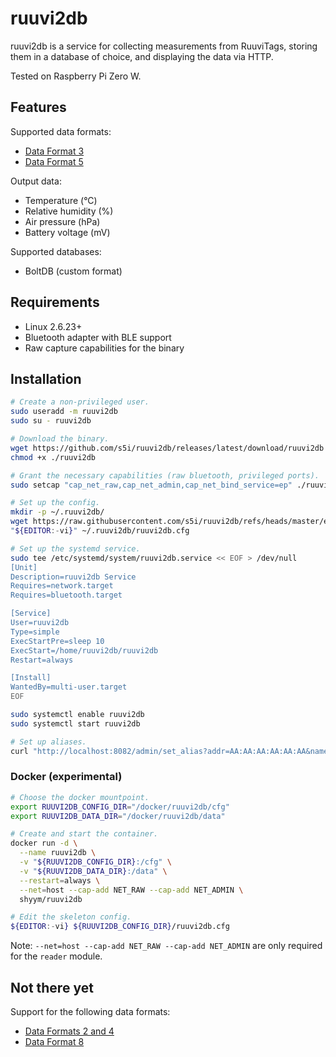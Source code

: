# ruuvi2db

ruuvi2db is a service for collecting measurements from RuuviTags, storing them
in a database of choice, and displaying the data via HTTP.

Tested on Raspberry Pi Zero W.

## Features

Supported data formats:

- [Data Format 3](https://github.com/ruuvi/ruuvi-sensor-protocols/blob/master/dataformat_03.md)
- [Data Format 5](https://github.com/ruuvi/ruuvi-sensor-protocols/blob/master/dataformat_05.md)

Output data:

- Temperature (°C)
- Relative humidity (%)
- Air pressure (hPa)
- Battery voltage (mV)

Supported databases:

- BoltDB (custom format)

## Requirements

* Linux 2.6.23+
* Bluetooth adapter with BLE support
* Raw capture capabilities for the binary

## Installation

```sh
# Create a non-privileged user.
sudo useradd -m ruuvi2db
sudo su - ruuvi2db

# Download the binary.
wget https://github.com/s5i/ruuvi2db/releases/latest/download/ruuvi2db
chmod +x ./ruuvi2db

# Grant the necessary capabilities (raw bluetooth, privileged ports).
sudo setcap "cap_net_raw,cap_net_admin,cap_net_bind_service=ep" ./ruuvi2db

# Set up the config.
mkdir -p ~/.ruuvi2db/
wget https://raw.githubusercontent.com/s5i/ruuvi2db/refs/heads/master/example.cfg -O ~/.ruuvi2db/ruuvi2db.cfg
"${EDITOR:-vi}" ~/.ruuvi2db/ruuvi2db.cfg

# Set up the systemd service.
sudo tee /etc/systemd/system/ruuvi2db.service << EOF > /dev/null
[Unit]
Description=ruuvi2db Service
Requires=network.target
Requires=bluetooth.target

[Service]
User=ruuvi2db
Type=simple
ExecStartPre=sleep 10
ExecStart=/home/ruuvi2db/ruuvi2db
Restart=always

[Install]
WantedBy=multi-user.target
EOF

sudo systemctl enable ruuvi2db
sudo systemctl start ruuvi2db

# Set up aliases.
curl "http://localhost:8082/admin/set_alias?addr=AA:AA:AA:AA:AA:AA&name=AA"
```
### Docker (experimental)

```sh
# Choose the docker mountpoint.
export RUUVI2DB_CONFIG_DIR="/docker/ruuvi2db/cfg"
export RUUVI2DB_DATA_DIR="/docker/ruuvi2db/data"

# Create and start the container.
docker run -d \
  --name ruuvi2db \
  -v "${RUUVI2DB_CONFIG_DIR}:/cfg" \
  -v "${RUUVI2DB_DATA_DIR}:/data" \
  --restart=always \
  --net=host --cap-add NET_RAW --cap-add NET_ADMIN \
  shyym/ruuvi2db

# Edit the skeleton config.
${EDITOR:-vi} ${RUUVI2DB_CONFIG_DIR}/ruuvi2db.cfg
```

Note: `--net=host --cap-add NET_RAW --cap-add NET_ADMIN` are only required for
the `reader` module.

## Not there yet

Support for the following data formats:

- [Data Formats 2 and 4](https://github.com/ruuvi/ruuvi-sensor-protocols/blob/master/dataformat_04.md)
- [Data Format 8](https://github.com/ruuvi/ruuvi-sensor-protocols/blob/master/dataformat_08.md)
